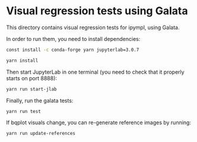 # Visual regression tests using Galata

This directory contains visual regression tests for ipympl, using Galata.

In order to run them, you need to install dependencies:

```bash
const install -c conda-forge yarn jupyterlab=3.0.7

yarn install
```

Then start JupyterLab in one terminal (you need to check that it properly starts on port 8888):
```bash
yarn run start-jlab
```

Finally, run the galata tests:
```bash
yarn run test
```

If bqplot visuals change, you can re-generate reference images by running:
```bash
yarn run update-references
```
